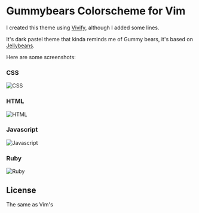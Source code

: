 # Gummybears Colorscheme for Vim

I created this theme using [Vivify](http://bytefluent.com/vivify/), although I added some lines.

It's dark pastel theme that kinda reminds me of Gummy bears, it's based on [Jellybeans](http://www.vim.org/scripts/script.php?script_id=2555).

Here are some screenshots:

### CSS

![CSS](http://i.imgur.com/sH5VC.png)

### HTML

![HTML](http://i.imgur.com/lhFPG.png)

### Javascript
![Javascript](http://i.imgur.com/wNdjY.png)

### Ruby
![Ruby](http://i.imgur.com/fgK3x.png)

## License
The same as Vim's
